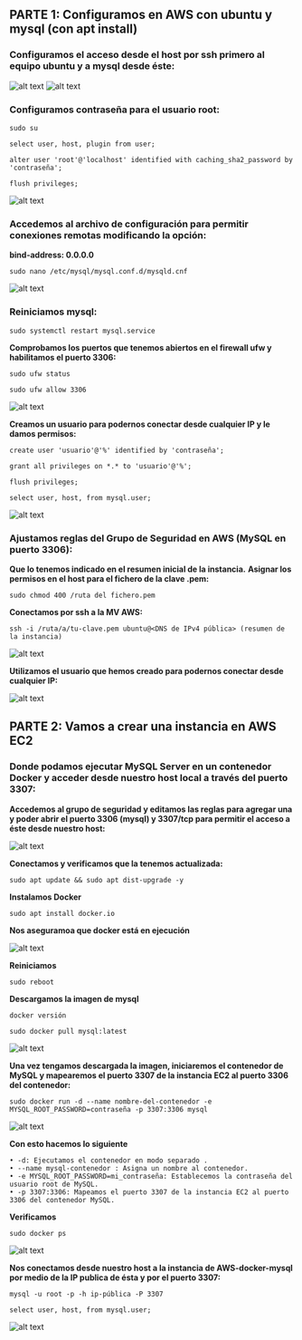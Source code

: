 ##  PARTE 1: Configuramos en AWS con ubuntu y mysql (con apt install) 

### Configuramos el acceso desde el host por ssh primero al equipo ubuntu y a mysql desde éste:

![alt text](image.png)
![alt text](image-1.png)

### Configuramos contraseña para el usuario root:

`sudo su`

`select user, host, plugin from user;`

`alter user 'root'@'localhost' identified with caching_sha2_password by 'contraseña';`

`flush privileges;`

![alt text](image-2.png)

### Accedemos al archivo de configuración para permitir conexiones remotas modificando la opción:

**bind-address: 0.0.0.0**

`sudo nano /etc/mysql/mysql.conf.d/mysqld.cnf`

![alt text](image-3.png)

### Reiniciamos mysql:

`sudo systemctl restart mysql.service`

**Comprobamos los puertos que tenemos abiertos en el firewall ufw y habilitamos el puerto 3306:**

`sudo ufw status`

`sudo ufw allow 3306`

![alt text](image-4.png)

**Creamos un usuario para podernos conectar desde cualquier IP y le damos permisos:**

`create user 'usuario'@'%' identified by 'contraseña';`

`grant all privileges on *.* to 'usuario'@'%';`

`flush privileges;`

`select user, host, from mysql.user;`

![alt text](image-5.png)

### Ajustamos reglas del Grupo de Seguridad en AWS (MySQL en puerto 3306):

**Que lo tenemos indicado en el resumen inicial de la instancia.**
**Asignar los permisos en el host para el fichero de la clave .pem:**

`sudo chmod 400 /ruta del fichero.pem`

**Conectamos por ssh a la MV AWS:**

`ssh -i /ruta/a/tu-clave.pem ubuntu@<DNS de IPv4 pública> (resumen de la instancia)`

![alt text](image-6.png)

**Utilizamos el usuario que hemos creado para podernos conectar desde cualquier IP:**

![alt text](image-7.png)

## PARTE 2: Vamos a crear una instancia en AWS EC2

### Donde podamos ejecutar MySQL Server en un contenedor Docker y acceder desde nuestro host local a través del puerto 3307:

**Accedemos al grupo de seguridad y editamos las reglas para agregar una y poder abrir el puerto 3306 (mysql) y 3307/tcp para permitir el acceso a éste desde nuestro host:**

![alt text](image-8.png)

**Conectamos y verificamos que la tenemos actualizada:**

`sudo apt update && sudo apt dist-upgrade -y`

**Instalamos Docker**

`sudo apt install docker.io`

**Nos aseguramoa que docker está en ejecución**

![alt text](image-9.png)

**Reiniciamos**

`sudo reboot`

**Descargamos la imagen de mysql**

`docker versión`

`sudo docker pull mysql:latest`

![alt text](image-10.png)

**Una vez tengamos descargada la imagen, iniciaremos el contenedor de MySQL y mapearemos el puerto 3307 de la instancia EC2 al puerto 3306 del contenedor:**

`sudo docker run -d --name nombre-del-contenedor -e MYSQL_ROOT_PASSWORD=contraseña -p 3307:3306 mysql`

![alt text](image-11.png)

**Con esto hacemos lo siguiente**

    • -d: Ejecutamos el contenedor en modo separado .
    • --name mysql-contenedor : Asigna un nombre al contenedor.
    • -e MYSQL_ROOT_PASSWORD=mi_contraseña: Establecemos la contraseña del usuario root de MySQL.
    • -p 3307:3306: Mapeamos el puerto 3307 de la instancia EC2 al puerto 3306 del contenedor MySQL.

**Verificamos**

`sudo docker ps`

![alt text](image-12.png)

**Nos conectamos desde nuestro host a la instancia de AWS-docker-mysql por medio de la IP publica de ésta y por el puerto 3307:**

`mysql -u root -p -h ip-pública -P 3307`

`select user, host, from mysql.user;`

![alt text](image-13.png)